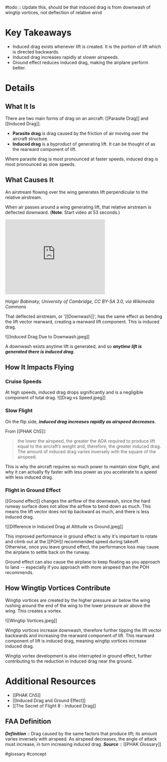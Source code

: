 #todo :: Update this, should be that induced drag is from downwash of wingtip vortices, not deflection of relative wind

# Key Takeaways
- Induced drag exists whenever lift is created. It is the portion of lift which is directed backwards.
- Induced drag increases rapidly at slower airspeeds.
- Ground effect reduces induced drag, making the airplane perform better.

# Details
## What It Is
There are two main forms of drag on an aircraft: [[Parasite Drag]] and [[Induced Drag]].

- **Parasite drag** is drag caused by the friction of air moving over the aircraft structure. 
- **Induced drag** is a byproduct of generating lift. It can be thought of as the rearward component of lift.

Where parasite drag is most pronounced at faster speeds, induced drag is most pronounced as slow speeds.

## What Causes It
An airstream flowing over the wing generates lift perpendicular to the relative airstream.

When air passes around a wing generating lift, that relative airstream is deflected downward. (**Note**: Start video at 53 seconds.)
<iframe src="https://commons.wikimedia.org/wiki/File:Flow_over_aerofoils.webm?embedplayer=yes" width="320" height="240" frameborder="0"></iframe>

<cite>Holger Babinsky, University of Cambridge, CC BY-SA 3.0, via Wikimedia Commons</cite>

That deflected airstream, or '[[Downwash]]', has the same effect as bending the lift vector rearward, creating a rearward lift component. This is induced drag.

![[Induced Drag Due to Downwash.jpeg]]

A downwash exists anytime lift is generated, and so ***anytime lift is generated there is induced drag***.

## How It Impacts Flying
### Cruise Speeds
At high speeds, induced drag drops significantly and is a negligible component of total drag.
![[Drag vs Speed.jpeg]]

### Slow Flight
On the flip side, ***induced drag increases rapidly as airspeed decreases.***

From [[PHAK Ch5]]:
> the lower the airspeed, the greater the AOA required to produce lift equal to the aircraft’s weight and, therefore, the greater induced drag. The amount of induced drag varies inversely with the square of the airspeed.

This is why the aircraft requires so much power to maintain slow flight, and why it can actually fly faster with less power as you accelerate to a speed with less induced drag.

### Flight in Ground Effect
[[Ground effect]] changes the airflow of the downwash, since the hard runway surface does not allow the airflow to bend down as much. This means the lift vector does not tip backward as much, and there is less induced drag.

![[Difference in Induced Drag at Altitude vs Ground.jpeg]]

This improved performance in ground effect is why it's important to rotate and climb out at the [[POH]] recommended speed during takeoff. Otherwise, once you leave ground effect, the performance loss may cause the airplane to settle back on the runway.

Ground effect can also cause the airplane to keep floating as you approach to land -- especially if you approach with more airspeed than the POH recommends.

## How Wingtip Vortices Contribute
Wingtip vortices are created by the higher pressure air below the wing rushing around the end of the wing to the lower pressure air above the wing. This creates a vortex.

![[Wingtip Vortices.jpeg]]

Wingtip vortices increase downwash, therefore further tipping the lift vector backwards and increasing the rearward component of lift. This rearward component of lift is induced drag, meaning wingtip vortices increase induced drag.

Wingtip vortex development is also interrupted in ground effect, further contributing to the reduction in induced drag near the ground.

# Additional Resources
- [[PHAK Ch5]]
- [[Induced Drag and Ground Effect]]
- [[The Secret of Flight 8 - Induced Drag]]

## FAA Definition
***Definition***    :: Drag caused by the same factors that produce lift; its amount varies inversely with airspeed. As airspeed decreases, the angle of attack must increase, in turn increasing induced drag.
***Source***         :: [[PHAK Glossary]]

#glossary #concept
